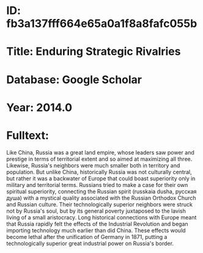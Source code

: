 # ID: fb3a137fff664e65a0a1f8a8fafc055b
# Title: Enduring Strategic Rivalries
# Database: Google Scholar
# Year: 2014.0
# Fulltext:
Like China, Russia was a great land empire, whose leaders saw power and prestige in terms of territorial extent and so aimed at maximizing all three.
Likewise, Russia's neighbors were much smaller both in territory and population.
But unlike China, historically Russia was not culturally central, but rather it was a backwater of Europe that could boast superiority only in military and territorial terms.
Russians tried to make a case for their own spiritual superiority, connecting the Russian spirit (russkaia dusha, русская душа) with a mystical quality associated with the Russian Orthodox Church and Russian culture.
Their technologically superior neighbors were struck not by Russia's soul, but by its general poverty juxtaposed to the lavish living of a small aristocracy.
Long historical connections with Europe meant that Russia rapidly felt the effects of the Industrial Revolution and began importing technology much earlier than did China.
These effects would become lethal after the unification of Germany in 1871, putting a technologically superior great industrial power on Russia's border.